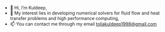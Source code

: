 - 👋 Hi, I’m Kuldeep,
- 👀 My interest lies in developing numerical solvers for fluid flow and heat transfer problems and high performance computing,
- 📫 You can contact me through my email toliakuldeep1998@gmail.com

<!---
kuldeep-tolia/kuldeep-tolia is a ✨ special ✨ repository because its `README.md` (this file) appears on your GitHub profile.
You can click the Preview link to take a look at your changes.
--->
